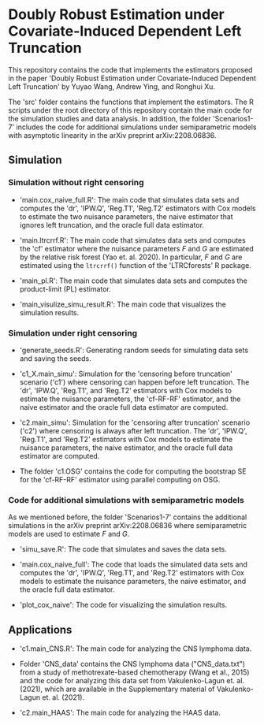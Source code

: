 <!--- left_trunc_DR --->

# Doubly Robust Estimation under Covariate-Induced Dependent Left Truncation

This repository contains the code that implements the estimators proposed in the paper 'Doubly Robust Estimation under Covariate-Induced Dependent Left Truncation' by Yuyao Wang, Andrew Ying, and Ronghui Xu. 

The 'src' folder contains the functions that implement the estimators. The R scripts under the root directory of this repository contain the main code for the simulation studies and data analysis.
In addition, the folder 'Scenarios1-7' includes the code for additional simulations under semiparametric models with asymptotic linearity in the arXiv preprint arXiv:2208.06836.




## Simulation
 
### Simulation without right censoring

 - 'main.cox_naive_full.R': The main code that simulates data sets and computes the 'dr', 'IPW.Q', 'Reg.T1', 'Reg.T2' estimators with Cox models to estimate the two nuisance parameters, the naive estimator that ignores left truncation, and the oracle full data estimator.
 
 - 'main.ltrcrrf.R': The main code that simulates data sets and computes the 'cf' estimator where the nuisance parameters $F$ and $G$ are estimated by the relative risk forest (Yao et. al. 2020). In particular, $F$ and $G$ are estimated using the `ltrcrrf()` function of the 'LTRCforests' R package.
 
 - 'main_pl.R': The main code that simulates data sets and computes the product-limit (PL) estimator.
 
 - 'main_visulize_simu_result.R': The main code that visualizes the simulation results.
 


 
### Simulation under right censoring

 - 'generate_seeds.R': Generating random seeds for simulating data sets and saving the seeds.

 - 'c1_X.main_simu': Simulation for the 'censoring before truncation' scenario ('c1') where censoring can happen before left truncation. The 'dr', 'IPW.Q', 'Reg.T1', and 'Reg.T2' estimators with Cox models to estimate the nuisance parameters, the 'cf-RF-RF' estimator, and the naive estimator and the oracle full data estimator are computed.
 
 - 'c2.main_simu': Simulation for the 'censoring after truncation' scenario ('c2') where censoring is always after left truncation. The 'dr', 'IPW.Q', 'Reg.T1', and 'Reg.T2' estimators with Cox models to estimate the nuisance parameters, the naive estimator, and the oracle full data estimator are computed.
 
 - The folder 'c1.OSG' contains the code for computing the bootstrap SE for the 'cf-RF-RF' estimator using parallel computing on OSG. 
 



### Code for additional simulations with semiparametric models 

As we mentioned before, the folder 'Scenarios1-7' contains the additional simulations in the arXiv preprint arXiv:2208.06836 where semiparametric models are used to estimate $F$ and $G$.

 - 'simu_save.R': The code that simulates and saves the data sets.
 
 - 'main.cox_naive_full': The code that loads the simulated data sets and computes the 'dr', 'IPW.Q', 'Reg.T1', and 'Reg.T2' estimators with Cox models to estimate the nuisance parameters, the naive estimator, and the oracle full data estimator.
 
 - 'plot_cox_naive': The code for visualizing the simulation results. 
 

 
 
## Applications
 
 - 'c1.main_CNS.R': The main code for analyzing the CNS lymphoma data.
 
 - Folder 'CNS_data' contains the CNS lymphoma data ("CNS_data.txt") from a study of methotrexate-based chemotherapy (Wang et al., 2015) and the code for analyzing this data set from Vakulenko-Lagun et. al. (2021), which are available in the Supplementary material of Vakulenko-Lagun et. al. (2021).
 
 - 'c2.main_HAAS': The main code for analyzing the HAAS data. 








